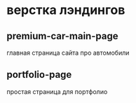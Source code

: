 # верстка лэндингов

## premium-car-main-page
главная страница сайта про автомобили

## portfolio-page
простая страница для портфолио
